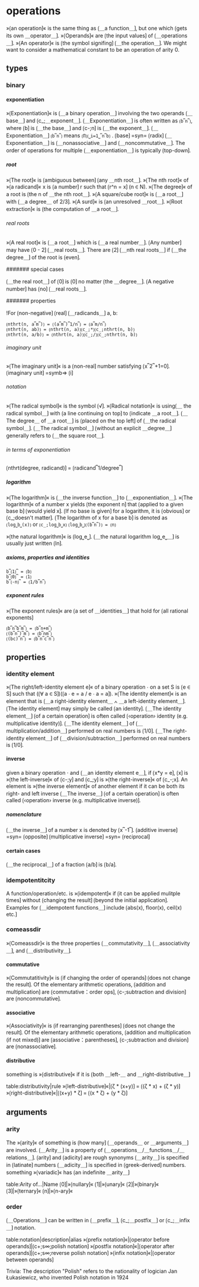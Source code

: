 # operations

»⟮an operation⟯« is the same thing as ⟮＿a function＿⟯, but one which ⟮gets its own ＿operator＿⟯.
»⟮Operands⟯« are ⟮the input values⟯ of ⟮＿operations＿⟯.
»⟮An operator⟯« is ⟮the symbol signifing⟯ ⟮＿the operation＿⟯.
We might want to consider a mathematical constant to be an operation of arity 0.

## types

### binary

#### exponentiation

»⟮Exponentiation⟯« is ⟮＿a binary operation＿⟯ involving the two operands ⟮＿base＿⟯ and ⟮c_;＿exponent＿⟯.
⟮＿Exponentiation＿⟯ is often written as `⟮b⎴n⎴⟯`, where ⟮b⟯ is ⟮＿the base＿⟯ and ⟮c-;n⟯ is ⟮＿the exponent＿⟯.
⟮＿Exponentiation＿⟯ `⟮b⎴n⎴⟯` means `⟮Π⟯⟮⎵i=1⎵⎴n⎴b⟯` .
⟮base⟯ =syn= ⟮radix⟯
⟮＿Exponentiation＿⟯ is ⟮＿nonassociative＿⟯ and ⟮＿noncommutative＿⟯.
The order of operations for multiple ⟮＿exponentiation＿⟯ is typically ⟮top-down⟯.

##### root

»⟮The root⟯« is ⟮ambiguous between⟯ ⟮any ＿nth root＿⟯.
»⟮The nth root⟯« of »⟮a radicand⟯« x is ⟮a number⟯ r such that ⟮r^n = x⟯ (n ∈ N).
»⟮The degree⟯« of a root is ⟮the n of ＿the nth root＿⟯.
»⟮A square/cube root⟯« is ⟮＿a root＿⟯ with ⟮＿a degree＿ of 2/3⟯.
»⟮A surd⟯« is ⟮an unresolved ＿root＿⟯.
»⟮Root extraction⟯« is ⟮the computation of ＿a root＿⟯.

###### real roots

»⟮A real root⟯« is ⟮＿a root＿⟯ which is ⟮＿a real number＿⟯.
⟮Any number⟯ may have ⟮0 - 2⟯ ⟮＿real roots＿⟯.
There are ⟮2⟯ ⟮＿nth real roots＿⟯ if ⟮＿the degree＿⟯ of the root is ⟮even⟯.

####### special cases

⟮＿the real root＿⟯ of ⟮0⟯ is ⟮0⟯ no matter ⟮the ＿degree＿⟯.
⟮A negative number⟯ has ⟮no⟯ ⟮＿real roots＿⟯.

####### properties

!For ⟮non-negative⟯ ⟮real⟯ ⟮＿radicands＿⟯ a, b:
```
⟮nthrt(n, a⎴m⎴)⟯ = ⟮(a⎴m⎴)⎴1/n⎴⟯ = ⟮a⎴m/n⎴⟯
⟮nthrt(n, ab)⟯ = ⟮nthrt(n, a)⟯⟮c_;*⟯⟮c_;nthrt(n, b)⟯
⟮nthrt(n, a/b)⟯ = ⟮nthrt(n, a)⟯⟮c_;/⟯⟮c_;nthrt(n, b)⟯
```

###### imaginary unit

»⟮The imaginary unit⟯« is a ⟮non-real⟯ number satisfying ⟮x⎴2⎴+1=0⟯.
⟮imaginary unit⟯ =symb=&gt; ⟮i⟯

###### notation

»⟮The radical symbol⟯« is the symbol ⟮√⟯.
»⟮Radical notation⟯« is using⟮＿ the radical symbol＿⟯ with ⟮a line continuing on top⟯ to ⟮indicate ＿a root＿⟯.
⟮＿The degree＿ of ＿a root＿⟯ is ⟮placed on the top left⟯ of ⟮＿the radical symbol＿⟯.
⟮＿The radical symbol＿⟯ ⟮without an explicit ＿degree＿⟯ generally refers to ⟮＿the square root＿⟯.

###### in terms of exponentiation

⟮nthrt(degree, radicand)⟯ = ⟮radicand⎴1/degree⎴⟯

##### logarithm

»⟮The logarithm⟯« is ⟮＿the inverse function＿⟯ to ⟮＿exponentiation＿⟯.
»⟮The logarithm⟯« of a number x yields ⟮the exponent n⟯ that ⟮applied to a given base b⟯ ⟮would yield x⟯.
⟮If no base is given⟯ for a logarithm, it is ⟮obvious⟯ or ⟮c_;doesn't matter⟯.
⟮The logarithm of x for a base b⟯ is denoted as `⟮log⎵b⎵(x)⟯` or `⟮c_;log⎵b⎵x⟯`
`⟮log⎵b⎵⟯⟮(b⎴n⎴)⟯ = ⟮n⟯`

»⟮the natural logarithm⟯« is ⟮log⎵e⎵⟯.
⟮＿the natural logarithm log⎵e⎵＿⟯ is usually just written ⟮ln⟯.

##### axioms, properties and identities

```
b⎴⟮1⟯⎴ = ⟮b⟯
b⎴⟮0⟯⎴ = ⟮1⟯
b⎴⟮-n⟯⎴ = ⟮1/b⎴n⎴⟯
```

##### exponent rules

»⟮The exponent rules⟯« are ⟮a set of ＿identities＿⟯ that hold for ⟮all rational exponents⟯ 
```
⟮b⎴n⎴b⎴m⎴⟯ = ⟮b⎴n+m⎴⟯
⟮(b⎴n⎴)⎴m⎴⟯ = ⟮b⎴nm⎴⟯
⟮(bc)⎴n⎴⟯ = ⟮b⎴n⎴c⎴n⎴⟯
```

## properties

### identity element

»⟮The right/left-identity element e⟯« of a binary operation ⋅ on a set S is ⟮e ∈ S⟯ such that (⟮∀ a ∈ S⟯)(⟮a ⋅ e = a / e ⋅ a = a⟯).
»⟮The identity element⟯« is an element that is ⟮＿a right-identity element＿ ∧ ＿a left-identity element＿⟯.
⟮The identity element⟯ may simply be called ⟮an identity⟯.
⟮＿The identity element＿⟯ ⟮of a certain operation⟯ is often called ⟮‹operation› identity (e.g. multiplicative identity)⟯.
⟮＿The identity element＿⟯ of ⟮＿multiplication/addition＿⟯ performed on real numbers is ⟮1/0⟯.
⟮＿The right-identity element＿⟯ of ⟮＿division/subtraction＿⟯ performed on real numbers is ⟮1/0⟯.

#### inverse

given a binary operation ⋅ and ⟮＿an identity element e＿⟯, if ⟮x*y = e⟯, ⟮x⟯ is »⟮the left-inverse⟯« of ⟮c-;y⟯ and ⟮c_;y⟯ is »⟮the right-inverse⟯« of ⟮c_-;x⟯.
An element is »⟮the inverse element⟯« of another element if it can be both its right- and left inverse
⟮＿The inverse＿⟯ ⟮of a certain operation⟯ is often called ⟮‹operation› inverse (e.g. multiplicative inverse)⟯.

##### nomenclature

⟮＿the inverse＿⟯ of a number x is denoted by ⟮x⎴-1⎴⟯.
⟮additive inverse⟯ =syn= ⟮opposite⟯
⟮multiplicative inverse⟯ =syn= ⟮reciprocal⟯

#### certain cases

⟮＿the reciprocal＿⟯ of a fraction ⟮a/b⟯ is ⟮b/a⟯.

### idempotentitcity

A function/operation/etc. is »⟮idempotent⟯« if ⟮it can be applied mulitple times⟯ without ⟮changing the result⟯ ⟮beyond the initial application⟯. 
Examples for ⟮＿idempotent functions＿⟯ include ⟮abs(x), floor(x), ceil(x) etc.⟯ 

### comeassdir

»⟮Comeassdir⟯« is the three properties ⟮＿commutativity＿⟯, ⟮＿associativity＿⟯, and ⟮＿distributivity＿⟯.

#### commutative

»⟮Commutatitivity⟯« is ⟮if changing the order of operands⟯ ⟮does not change the result⟯.
Of the elementary arithmetic operations, ⟮addition and multiplication⟯ are ⟮commutative：order ops⟯, ⟮c-;subtraction and division⟯ are ⟮noncommutative⟯.

#### associative

»⟮Associativity⟯« is ⟮if rearranging parentheses⟯ ⟮does not change the result⟯.
Of the elementary arithmetic operations, ⟮addition and multiplication (if not mixed)⟯ are ⟮associative：parentheses⟯, ⟮c-;subtraction and division⟯ are ⟮nonassociative⟯.

#### distributive

something is »⟮distributive⟯« if it is ⟮both ＿left-＿ and ＿right-distributive＿⟯


table:distributivity|rule
»⟮left-distributive⟯«|⟮ζ * (x+y)⟯ = ⟮(ζ * x) + (ζ * y)⟯
»⟮right-distributive⟯«|⟮(x+y) * ζ⟯ = ⟮(x * ζ) + (y * ζ)⟯

## arguments

### arity

The »⟮arity⟯« of something is ⟮how many⟯ ⟮＿operands＿ or ＿arguments＿⟯ are involved. 
⟮＿Arity＿⟯ is a property of ⟮＿operations＿/＿functions＿/＿relations＿⟯.
⟮arity⟯ and ⟮adicity⟯ are rough synonyms
⟮＿arity＿⟯ is specified in ⟮latinate⟯ numbers
⟮＿adicity＿⟯ is specified in ⟮greek-derived⟯ numbers.
something »⟮variadic⟯« has ⟮an indefinite ＿arity＿⟯


table:Arity of...|Name
⟮0⟯|»⟮nullary⟯«
⟮1⟯|»⟮unary⟯«
⟮2⟯|»⟮binary⟯«
⟮3⟯|»⟮ternary⟯«
⟮n⟯|»⟮n-ary⟯«


### order

⟮＿Operations＿⟯ can be written in ⟮＿prefix＿⟯, ⟮c_;＿postfix＿⟯ or ⟮c_;＿infix＿⟯ notation.


table:notation|description|alias
»⟮prefix notation⟯«|⟮operator before operands⟯|⟮c+;s∞;polish notation⟯
»⟮postfix notation⟯«|⟮operator after operands⟯|⟮c+;s∞;reverse polish notation⟯
»⟮infix notation⟯«|⟮operator between operands⟯


Trivia: The description "Polish" refers to the nationality of logician Jan Łukasiewicz, who invented Polish notation in 1924